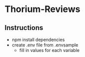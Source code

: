 # Thorium-Reviews

## Instructions
- npm install dependencies
- create .env file from .envsample
  - fill in values for each variable
